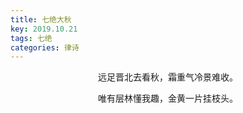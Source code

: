 ```yaml
---
title: 七绝大秋
key: 2019.10.21
tags: 七绝
categories: 律诗
---
```


<p align="center">远足晋北去看秋，霜重气冷景难收。
</p>
<p align="center">唯有层林懂我趣，金黄一片挂枝头。
</p>

